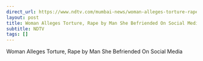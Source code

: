 ```yaml
---
direct_url: https://www.ndtv.com/mumbai-news/woman-alleges-torture-rape-by-man-she-befriended-on-social-media-7470591
layout: post
title: Woman Alleges Torture, Rape by Man She Befriended On Social Media
subtitle: NDTV
tags: []
---
```


Woman Alleges Torture, Rape by Man She Befriended On Social Media
